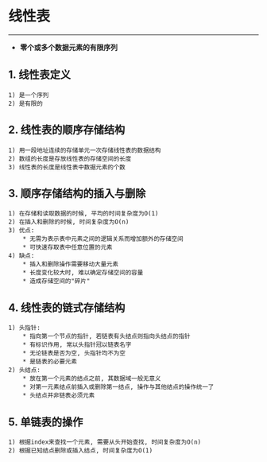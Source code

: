 # **线性表**
***


 * **零个或多个数据元素的有限序列**


## **1. 线性表定义**
    1) 是一个序列
    2) 是有限的


## **2. 线性表的顺序存储结构**
    1) 用一段地址连续的存储单元一次存储线性表的数据结构
    2) 数组的长度是存放线性表的存储空间的长度
    3) 线性表的长度是线性表中数据元素的个数


## **3. 顺序存储结构的插入与删除**
    1) 在存储和读取数据的时候, 平均的时间复杂度为O(1)
    2) 在插入和删除的时候, 时间复杂度为O(n)
    3) 优点:
        * 无需为表示表中元素之间的逻辑关系而增加额外的存储空间
        * 可快速存取表中任意位置的元素
    4) 缺点:
        * 插入和删除操作需要移动大量元素
        * 长度变化较大时, 难以确定存储空间的容量
        * 造成存储空间的"碎片"


## **4. 线性表的链式存储结构**
    1) 头指针:
        * 指向第一个节点的指针, 若链表有头结点则指向头结点的指针
        * 有标识作用, 常以头指针冠以链表名字
        * 无论链表是否为空, 头指针均不为空
        * 是链表的必要元素
    2) 头结点:
        * 放在第一个元素的结点之前, 其数据域一般无意义
        * 对第一元素结点前插入或删除第一结点, 操作与其他结点的操作统一了
        * 头结点并非链表必须元素


## **5. 单链表的操作**
    1) 根据index来查找一个元素, 需要从头开始查找, 时间复杂度为O(n)
    2) 根据已知结点删除或插入结点, 时间复杂度为O(1)
